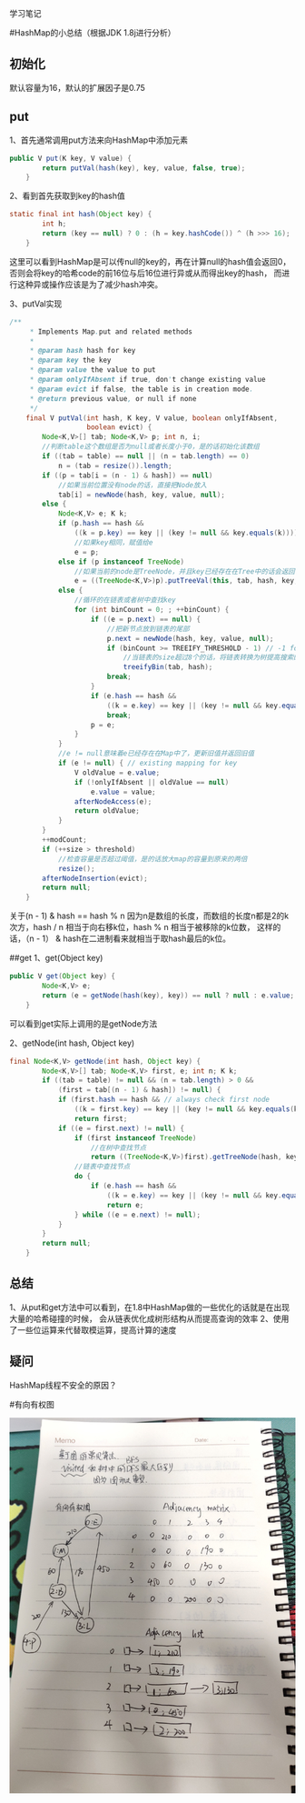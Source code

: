 学习笔记

#HashMap的小总结（根据JDK 1.8j进行分析）

## 初始化

默认容量为16，默认的扩展因子是0.75

## put

1、首先通常调用put方法来向HashMap中添加元素
```java
public V put(K key, V value) {
        return putVal(hash(key), key, value, false, true);
    }
```

2、看到首先获取到key的hash值
```java
static final int hash(Object key) {
        int h;
        return (key == null) ? 0 : (h = key.hashCode()) ^ (h >>> 16);
    }
```
这里可以看到HashMap是可以传null的key的，再在计算null的hash值会返回0，
否则会将key的哈希code的前16位与后16位进行异或从而得出key的hash，
而进行这种异或操作应该是为了减少hash冲突。

3、putVal实现
```java
/**
     * Implements Map.put and related methods
     *
     * @param hash hash for key
     * @param key the key
     * @param value the value to put
     * @param onlyIfAbsent if true, don't change existing value
     * @param evict if false, the table is in creation mode.
     * @return previous value, or null if none
     */
    final V putVal(int hash, K key, V value, boolean onlyIfAbsent,
                   boolean evict) {
        Node<K,V>[] tab; Node<K,V> p; int n, i;
        //判断table这个数组是否为null或者长度小于0，是的话初始化该数组
        if ((tab = table) == null || (n = tab.length) == 0)
            n = (tab = resize()).length;
        if ((p = tab[i = (n - 1) & hash]) == null)
            //如果当前位置没有node的话，直接把Node放入
            tab[i] = newNode(hash, key, value, null);
        else {
            Node<K,V> e; K k;
            if (p.hash == hash &&
                ((k = p.key) == key || (key != null && key.equals(k))))
                //如果key相同，赋值给e
                e = p;
            else if (p instanceof TreeNode)
                //如果当前的node是TreeNode，并且key已经存在在Tree中的话会返回已存在的node，否则的话插入到树中并返回null
                e = ((TreeNode<K,V>)p).putTreeVal(this, tab, hash, key, value);
            else {
                //循环的在链表或者树中查找key
                for (int binCount = 0; ; ++binCount) {
                    if ((e = p.next) == null) {
                        //把新节点放到链表的尾部
                        p.next = newNode(hash, key, value, null);
                        if (binCount >= TREEIFY_THRESHOLD - 1) // -1 for 1st
                            //当链表的size超过8个的话，将链表转换为树提高搜索的效率
                            treeifyBin(tab, hash);
                        break;
                    }
                    if (e.hash == hash &&
                        ((k = e.key) == key || (key != null && key.equals(k))))
                        break;
                    p = e;
                }
            }
            //e != null意味着e已经存在在Map中了，更新旧值并返回旧值
            if (e != null) { // existing mapping for key
                V oldValue = e.value;
                if (!onlyIfAbsent || oldValue == null)
                    e.value = value;
                afterNodeAccess(e);
                return oldValue;
            }
        }
        ++modCount;
        if (++size > threshold)
            //检查容量是否超过阈值，是的话放大map的容量到原来的两倍
            resize();
        afterNodeInsertion(evict);
        return null;
    }
```

关于(n - 1) & hash == hash % n
因为n是数组的长度，而数组的长度n都是2的k次方，hash / n 相当于向右移k位，hash % n 相当于被移除的k位数，
这样的话，（n - 1） & hash在二进制看来就相当于取hash最后的k位。

##get
1、get(Object key)
```java
public V get(Object key) {
        Node<K,V> e;
        return (e = getNode(hash(key), key)) == null ? null : e.value;
    }
```

可以看到get实际上调用的是getNode方法

2、getNode(int hash, Object key)
```java
final Node<K,V> getNode(int hash, Object key) {
        Node<K,V>[] tab; Node<K,V> first, e; int n; K k;
        if ((tab = table) != null && (n = tab.length) > 0 &&
            (first = tab[(n - 1) & hash]) != null) {
            if (first.hash == hash && // always check first node
                ((k = first.key) == key || (key != null && key.equals(k))))
                return first;
            if ((e = first.next) != null) {
                if (first instanceof TreeNode)
                    //在树中查找节点
                    return ((TreeNode<K,V>)first).getTreeNode(hash, key);
                //链表中查找节点
                do {
                    if (e.hash == hash &&
                        ((k = e.key) == key || (key != null && key.equals(k))))
                        return e;
                } while ((e = e.next) != null);
            }
        }
        return null;
    }
```

## 总结

1、从put和get方法中可以看到，在1.8中HashMap做的一些优化的话就是在出现大量的哈希碰撞的时候，
会从链表优化成树形结构从而提高查询的效率
2、使用了一些位运算来代替取模运算，提高计算的速度

## 疑问
HashMap线程不安全的原因？



#有向有权图

![有向有权图](week02/有向有权图.jpg)